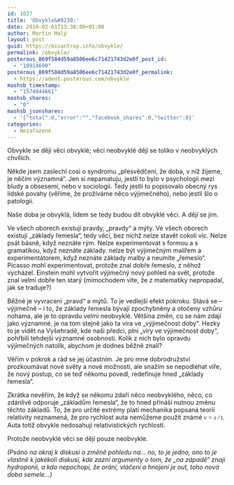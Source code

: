 ```yaml
---
id: 1027
title: 'Obvykle&#8230;'
date: 2010-02-01T13:38:00+01:00
author: Martin Malý
layout: post
guid: https://misantrop.info/obvykle/
permalink: /obvykle/
posterous_869f584d59a8506ee6c71421743d2e0f_post_id:
  - "10914690"
posterous_869f584d59a8506ee6c71421743d2e0f_permalink:
  - https://adent.posterous.com/obvykle
mashsb_timestamp:
  - "1574844661"
mashsb_shares:
  - "0"
mashsb_jsonshares:
  - '{"total":0,"error":"","facebook_shares":0,"twitter":0}'
categories:
  - Nezařazené
---
```

Obvykle se děj&iacute; věci obvykl&eacute;; věci neobvykl&eacute; děj&iacute; se toliko v neobvykl&yacute;ch chv&iacute;l&iacute;ch.

Někde jsem zaslechl cosi o syndromu &#8222;přesvědčen&iacute;, že doba, v n&iacute;ž žijeme, je něč&iacute;m v&yacute;znamn&aacute;&#8220;. Jen si nepamatuju, jestli to bylo v psychologii mezi bludy a obsesemi, nebo v sociologii. Tedy jestli to popisovalo obecn&yacute; rys lidsk&eacute; povahy (věř&iacute;me, že prož&iacute;v&aacute;me něco v&yacute;jimečn&eacute;ho), nebo jestli &scaron;lo o patologii.

Na&scaron;e doba je obvykl&aacute;, lidem se tedy budou d&iacute;t obvykl&eacute; věci. A děj&iacute; se jim.

Ve v&scaron;ech oborech existuj&iacute; pravdy, &#8222;pravdy&#8220; a m&yacute;ty. Ve v&scaron;ech oborech existuj&iacute; &#8222;z&aacute;klady řemesla&#8220;, tedy věci, bez nichž nelze stavět cokoli v&iacute;c. Nelze ps&aacute;t b&aacute;sně, když nezn&aacute;te r&yacute;m. Nelze experimentovat s formou a s gramatikou, když nezn&aacute;te z&aacute;klady. nelze b&yacute;t v&yacute;jimečn&yacute;m mal&iacute;řem a experiment&aacute;torem, když nezn&aacute;te z&aacute;klady malby a neum&iacute;te &#8222;řemeslo&#8220;. Picasso mohl experimentovat, protože znal dobře řemeslo, z něhož vych&aacute;zel. Einstein mohl vytvořit v&yacute;jimečn&yacute; nov&yacute; pohled na svět, protože znal velmi dobře ten star&yacute; (mimochodem v&iacute;te, že z matematiky nepropadal, jak se traduje?)

Běžn&eacute; je vyvracen&iacute; &#8222;pravd&#8220; a m&yacute;tů. To je vedlej&scaron;&iacute; efekt pokroku. St&aacute;v&aacute; se &#8211; v&yacute;jimečně &#8211; i to, že z&aacute;klady řemesla b&yacute;vaj&iacute; zpochybněny a otočeny vzhůru nohama, ale je to opravdu velmi neobvykl&eacute;. Vět&scaron;ina změn, co se n&aacute;m zdaj&iacute; jako v&yacute;znamn&eacute;, je na tom stejně jako ta v&iacute;ra ve &#8222;v&yacute;jimečnost doby&#8220;. Hezky to je vidět na Vy&scaron;ehradě, kde na&scaron;i předci, plni &#8222;v&iacute;ry ve v&yacute;jimečnost doby&#8220;, pohřbili tehdej&scaron;&iacute; v&yacute;znamn&eacute; osobnosti. Kolik z nich bylo opravdu v&yacute;jimečn&yacute;ch natolik, abychom je dodnes běžně znali?

Věř&iacute;m v pokrok a r&aacute;d se jej &uacute;častn&iacute;m. Je pro mne dobrodružstv&iacute; prozkoum&aacute;vat nov&eacute; světy a nov&eacute; možnosti, ale snaž&iacute;m se nepodl&eacute;hat v&iacute;ře, že nov&yacute; postup, co se teď někomu povedl, redefinuje hned &#8222;z&aacute;klady řemesla&#8220;.

Zkr&aacute;tka nevěř&iacute;m, že když se někomu zdař&iacute; něco neobvykl&eacute;ho, něco, co zd&aacute;nlivě odporuje &#8222;z&aacute;kladům řemesla&#8220;, že to hned přin&aacute;&scaron;&iacute; nutnou změnu těchto z&aacute;kladů. To, že pro určit&eacute; extr&eacute;my plat&iacute; mechanika popsan&aacute; teori&iacute; relativity neznamen&aacute;, že pro rychlost auta nemůžeme použ&iacute;t zn&aacute;m&eacute; _<span style="font-family: mceinline;">v = s / t</span>_. Auta totiž obvykle nedosahuj&iacute; relativistick&yacute;ch rychlost&iacute;.

Protože neobvykl&eacute; věci se děj&iacute; pouze neobvykle.

_(Ps&aacute;no na okraj k diskusi o změně pohledu na&#8230; no, to je jedno, ono to je vlastně k jak&eacute;koli diskusi, kde zazn&iacute; argumenty o tom, že &#8222;na z&aacute;padě&#8220; znaj&iacute; hydroponii, a kdo nepochop&iacute;, že or&aacute;n&iacute;, vl&aacute;čen&iacute; a hnojen&iacute; je out, toho nov&aacute; doba semele&#8230;)_